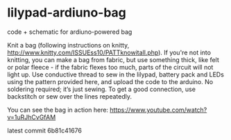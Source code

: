 # lilypad-ardiuno-bag
code + schematic for ardiuno-powered bag

Knit a bag (following instructions on knitty, http://www.knitty.com/ISSUEss10/PATTknowitall.php).  If you're not into knitting, you can make a bag from fabric, but use something thick, like felt or polar fleece - if the fabric flexes too much, parts of the circuit will not light up.  Use conductive thread to sew in the lilypad, battery pack and LEDs using the pattern provided here, and upload the code to the arduino.  No soldering required; it’s just sewing.  To get a good connection, use backstitch or sew over the lines repeatedly.

You can see the bag in action here: https://www.youtube.com/watch?v=1uRJhCvGfAM

latest commit 6b81c41676
